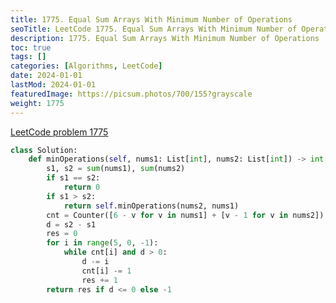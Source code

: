 ```yaml
---
title: 1775. Equal Sum Arrays With Minimum Number of Operations
seoTitle: LeetCode 1775. Equal Sum Arrays With Minimum Number of Operations | Python solution and explanation
description: 1775. Equal Sum Arrays With Minimum Number of Operations
toc: true
tags: []
categories: [Algorithms, LeetCode]
date: 2024-01-01
lastMod: 2024-01-01
featuredImage: https://picsum.photos/700/155?grayscale
weight: 1775
---
```


[LeetCode problem 1775](https://leetcode.com/problems/equal-sum-arrays-with-minimum-number-of-operations/)

```python
class Solution:
    def minOperations(self, nums1: List[int], nums2: List[int]) -> int:
        s1, s2 = sum(nums1), sum(nums2)
        if s1 == s2:
            return 0
        if s1 > s2:
            return self.minOperations(nums2, nums1)
        cnt = Counter([6 - v for v in nums1] + [v - 1 for v in nums2])
        d = s2 - s1
        res = 0
        for i in range(5, 0, -1):
            while cnt[i] and d > 0:
                d -= i
                cnt[i] -= 1
                res += 1
        return res if d <= 0 else -1

```
